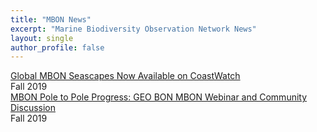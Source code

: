 ```yaml
---
title: "MBON News"
excerpt: "Marine Biodiversity Observation Network News"
layout: single
author_profile: false
---
```

<div class="news-tile">
  <div class="gray"><a href="">Global MBON Seascapes Now Available on CoastWatch</a><br>Fall 2019	
</div>	
</div> 

<div class="news-tile">
  <div class="gray"><a href="">MBON Pole to Pole Progress: GEO BON MBON Webinar and Community Discussion</a><br>Fall 2019	
</div>	
</div>

<div style="clear: both;"></div>

